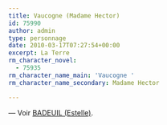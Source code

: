 ```yaml
---
title: Vaucogne (Madame Hector)
id: 75990
author: admin
type: personnage
date: 2010-03-17T07:27:54+00:00
excerpt: La Terre
rm_character_novel:
  - 75935
rm_character_name_main: 'Vaucogne '
rm_character_name_secondary: Madame Hector

---
```

— Voir <a href="#/personnage/badeuil-estelle/" target="_self">BADEUIL (Estelle)</a>.